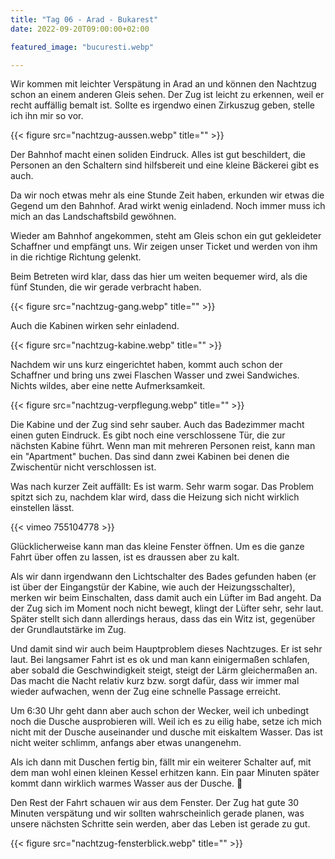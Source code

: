 ```yaml
---
title: "Tag 06 - Arad - Bukarest"
date: 2022-09-20T09:00:00+02:00

featured_image: "bucuresti.webp"

---
```


Wir kommen mit leichter Verspätung in Arad an und können den Nachtzug schon an
einem anderen Gleis sehen. Der Zug ist leicht zu erkennen, weil er recht
auffällig bemalt ist. Sollte es irgendwo einen Zirkuszug geben, stelle ich ihn
mir so vor.

<!--more-->

{{< figure src="nachtzug-aussen.webp" title="" >}}

Der Bahnhof macht einen soliden Eindruck. Alles ist gut beschildert, die Personen
an den Schaltern sind hilfsbereit und eine kleine Bäckerei gibt es auch.

Da wir noch etwas mehr als eine Stunde Zeit haben, erkunden wir etwas die Gegend
um den Bahnhof. Arad wirkt wenig einladend. Noch immer muss ich mich an das
Landschaftsbild gewöhnen.

Wieder am Bahnhof angekommen, steht am Gleis schon ein gut gekleideter Schaffner
und empfängt uns. Wir zeigen unser Ticket und werden von ihm in die richtige
Richtung gelenkt.

Beim Betreten wird klar, dass das hier um weiten bequemer wird, als die fünf
Stunden, die wir gerade verbracht haben.

{{< figure src="nachtzug-gang.webp" title="" >}}

Auch die Kabinen wirken sehr einladend.

{{< figure src="nachtzug-kabine.webp" title="" >}}

Nachdem wir uns kurz eingerichtet haben, kommt auch schon der Schaffner und
bring uns zwei Flaschen Wasser und zwei Sandwiches. Nichts wildes, aber eine
nette Aufmerksamkeit.

{{< figure src="nachtzug-verpflegung.webp" title="" >}}

Die Kabine und der Zug sind sehr sauber. Auch das Badezimmer macht einen
guten Eindruck. Es gibt noch eine verschlossene Tür, die zur nächsten Kabine führt.
Wenn man mit mehreren Personen reist, kann man ein "Apartment" buchen. Das sind
dann zwei Kabinen bei denen die Zwischentür nicht verschlossen ist.

Was nach kurzer Zeit auffällt: Es ist warm. Sehr warm sogar. Das Problem spitzt
sich zu, nachdem klar wird, dass die Heizung sich nicht wirklich einstellen
lässt.

{{< vimeo 755104778 >}}

Glücklicherweise kann man das kleine Fenster öffnen. Um es die ganze Fahrt
über offen zu lassen, ist es draussen aber zu kalt.

Als wir dann irgendwann den Lichtschalter des Bades gefunden haben (er ist über
der Eingangstür der Kabine, wie auch der Heizungsschalter), merken wir beim
Einschalten, dass damit auch ein Lüfter im Bad angeht. Da der Zug sich im
Moment noch nicht bewegt, klingt der Lüfter sehr, sehr laut. Später stellt sich
dann allerdings heraus, dass das ein Witz ist, gegenüber der Grundlautstärke im
Zug.

Und damit sind wir auch beim Hauptproblem dieses Nachtzuges. Er ist sehr laut.
Bei langsamer Fahrt ist es ok und man kann einigermaßen schlafen, aber sobald
die Geschwindigkeit steigt, steigt der Lärm gleichermaßen an. Das macht die
Nacht relativ kurz bzw. sorgt dafür, dass wir immer mal wieder aufwachen, wenn
der Zug eine schnelle Passage erreicht.

Um 6:30 Uhr geht dann aber auch schon der Wecker, weil ich unbedingt noch die
Dusche ausprobieren will. Weil ich es zu eilig habe, setze ich mich nicht mit
der Dusche auseinander und dusche mit eiskaltem Wasser. Das ist nicht weiter
schlimm, anfangs aber etwas unangenehm.

Als ich dann mit Duschen fertig bin, fällt mir ein weiterer Schalter auf, mit
dem man wohl einen kleinen Kessel erhitzen kann. Ein paar Minuten später kommt
dann wirklich warmes Wasser aus der Dusche. 🤷

Den Rest der Fahrt schauen wir aus dem Fenster. Der Zug hat gute 30 Minuten
verspätung und wir sollten wahrscheinlich gerade planen, was unsere nächsten
Schritte sein werden, aber das Leben ist gerade zu gut.

{{< figure src="nachtzug-fensterblick.webp" title="" >}}
